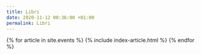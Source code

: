 ```yaml
---
title: Libri
date: 2020-11-12 00:36:00 +01:00
permalink: Libri
---
```


<section class="post-index">
{% for article in site.events %}
{% include index-article.html %}
{% endfor %}
</section>
